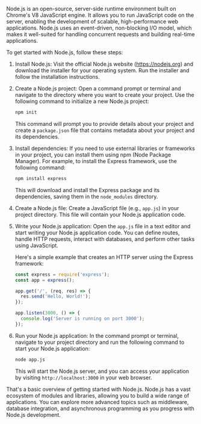 Node.js is an open-source, server-side runtime environment built on Chrome's V8 JavaScript engine. It allows you to run JavaScript code on the server, enabling the development of scalable, high-performance web applications. Node.js uses an event-driven, non-blocking I/O model, which makes it well-suited for handling concurrent requests and building real-time applications.

To get started with Node.js, follow these steps:

1. Install Node.js: Visit the official Node.js website (https://nodejs.org) and download the installer for your operating system. Run the installer and follow the installation instructions.

2. Create a Node.js project: Open a command prompt or terminal and navigate to the directory where you want to create your project. Use the following command to initialize a new Node.js project:

   ```bash
   npm init
   ```

   This command will prompt you to provide details about your project and create a `package.json` file that contains metadata about your project and its dependencies.

3. Install dependencies: If you need to use external libraries or frameworks in your project, you can install them using npm (Node Package Manager). For example, to install the Express framework, use the following command:

   ```bash
   npm install express
   ```

   This will download and install the Express package and its dependencies, saving them in the `node_modules` directory.

4. Create a Node.js file: Create a JavaScript file (e.g., `app.js`) in your project directory. This file will contain your Node.js application code.

5. Write your Node.js application: Open the `app.js` file in a text editor and start writing your Node.js application code. You can define routes, handle HTTP requests, interact with databases, and perform other tasks using JavaScript.

   Here's a simple example that creates an HTTP server using the Express framework:

   ```javascript
   const express = require('express');
   const app = express();

   app.get('/', (req, res) => {
     res.send('Hello, World!');
   });

   app.listen(3000, () => {
     console.log('Server is running on port 3000');
   });
   ```

6. Run your Node.js application: In the command prompt or terminal, navigate to your project directory and run the following command to start your Node.js application:

   ```bash
   node app.js
   ```

   This will start the Node.js server, and you can access your application by visiting `http://localhost:3000` in your web browser.

That's a basic overview of getting started with Node.js. Node.js has a vast ecosystem of modules and libraries, allowing you to build a wide range of applications. You can explore more advanced topics such as middleware, database integration, and asynchronous programming as you progress with Node.js development.
